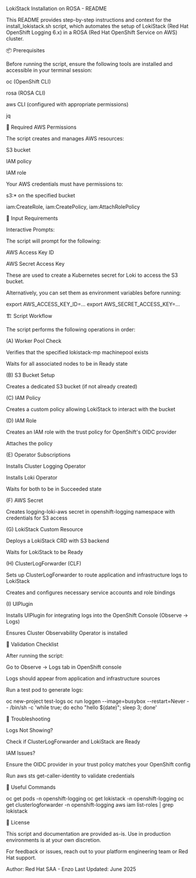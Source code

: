 LokiStack Installation on ROSA - README

This README provides step-by-step instructions and context for the install_lokistack.sh script, which automates the setup of LokiStack (Red Hat OpenShift Logging 6.x) in a ROSA (Red Hat OpenShift Service on AWS) cluster.

📦 Prerequisites

Before running the script, ensure the following tools are installed and accessible in your terminal session:

oc (OpenShift CLI)

rosa (ROSA CLI)

aws CLI (configured with appropriate permissions)

jq

🔐 Required AWS Permissions

The script creates and manages AWS resources:

S3 bucket

IAM policy

IAM role

Your AWS credentials must have permissions to:

s3:* on the specified bucket

iam:CreateRole, iam:CreatePolicy, iam:AttachRolePolicy

🧾 Input Requirements

Interactive Prompts:

The script will prompt for the following:

AWS Access Key ID

AWS Secret Access Key

These are used to create a Kubernetes secret for Loki to access the S3 bucket.

Alternatively, you can set them as environment variables before running:

export AWS_ACCESS_KEY_ID=... export AWS_SECRET_ACCESS_KEY=...

🏗️ Script Workflow

The script performs the following operations in order:

(A) Worker Pool Check

Verifies that the specified lokistack-mp machinepool exists

Waits for all associated nodes to be in Ready state

(B) S3 Bucket Setup

Creates a dedicated S3 bucket (if not already created)

(C) IAM Policy

Creates a custom policy allowing LokiStack to interact with the bucket

(D) IAM Role

Creates an IAM role with the trust policy for OpenShift's OIDC provider

Attaches the policy

(E) Operator Subscriptions

Installs Cluster Logging Operator

Installs Loki Operator

Waits for both to be in Succeeded state

(F) AWS Secret

Creates logging-loki-aws secret in openshift-logging namespace with credentials for S3 access

(G) LokiStack Custom Resource

Deploys a LokiStack CRD with S3 backend

Waits for LokiStack to be Ready

(H) ClusterLogForwarder (CLF)

Sets up ClusterLogForwarder to route application and infrastructure logs to LokiStack

Creates and configures necessary service accounts and role bindings

(I) UIPlugin

Installs UIPlugin for integrating logs into the OpenShift Console (Observe → Logs)

Ensures Cluster Observability Operator is installed

🧪 Validation Checklist

After running the script:

Go to Observe → Logs tab in OpenShift console

Logs should appear from application and infrastructure sources

Run a test pod to generate logs:

oc new-project test-logs oc run loggen --image=busybox --restart=Never -- /bin/sh -c 'while true; do echo "hello $(date)"; sleep 3; done'

🧯 Troubleshooting

Logs Not Showing?

Check if ClusterLogForwarder and LokiStack are Ready

IAM Issues?

Ensure the OIDC provider in your trust policy matches your OpenShift config

Run aws sts get-caller-identity to validate credentials

📘 Useful Commands

oc get pods -n openshift-logging oc get lokistack -n openshift-logging oc get clusterlogforwarder -n openshift-logging aws iam list-roles | grep lokistack

📄 License

This script and documentation are provided as-is. Use in production environments is at your own discretion.

For feedback or issues, reach out to your platform engineering team or Red Hat support.

Author: Red Hat SAA - Enzo Last Updated: June 2025
